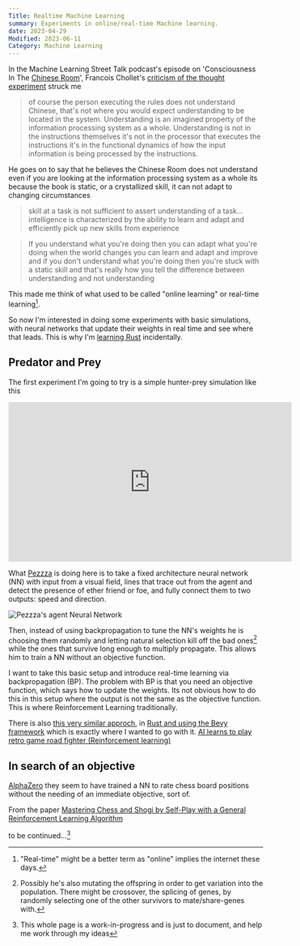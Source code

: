 ```yaml
---
Title: Realtime Machine Learning
summary: Experiments in online/real-time Machine learning.
date: 2023-04-29
Modified: 2023-06-11
Category: Machine Learning
---
```


In the Machine Learning Street Talk podcast's episode on 'Consciousness In The [Chinese Room](https://www.wikiwand.com/en/Chinese_room)', Francois Chollet's [criticism of the thought experiment](https://youtu.be/_KVAzAzO5HU?t=979) struck me

> of course the person executing the rules does not understand Chinese, that's not where you would expect understanding to be located in the system. Understanding is an imagined property of the information processing system as a whole. Understanding is not in the instructions themselves it's not in the processor that executes the instructions it's in the functional dynamics of how the input information is being processed by the instructions.

He goes on to say that he believes the Chinese Room does not understand even if you are looking at the information processing system as a whole its because the book is static, or a crystallized skill, it can not adapt to changing circumstances

> skill at a task is not sufficient to assert understanding of a task... intelligence is characterized by the ability to learn and adapt and efficiently pick up new skills from experience

> If you understand what you're doing then you can adapt what you're doing when the world changes you can learn and adapt and improve and if you don't understand what you're doing then you're stuck with a static skill and that's really how you tell the difference between understanding and not understanding

This made me think of what used to be called "online learning" or real-time learning[^online].

[^online]: "Real-time" might be a better term as "online" implies the internet these days.

So now I'm interested in doing some experiments with basic simulations, with neural networks that update their weights in real time and see where that leads. This is why I'm [learning Rust]({filename}/a-new-hope.md) incidentally.

## Predator and Prey

The first experiment I'm going to try is a simple hunter-prey simulation like this

<iframe width="560" height="315" src="https://www.youtube.com/embed/tVNoetVLuQg" title="YouTube video player" frameborder="0" allow="accelerometer; autoplay; clipboard-write; encrypted-media; gyroscope; picture-in-picture; web-share" allowfullscreen></iframe>

What [Pezzza](https://www.youtube.com/@PezzzasWork) is doing here is to take a fixed architecture neural network (NN) with input from a visual field, lines that trace out from the agent and detect the presence of ether friend or foe, and fully connect them to two outputs: speed and direction.

![Pezzza's agent Neural Network]({static}/images/Pezzzas_NN.png)

Then, instead of using backpropagation to tune the NN's weights he is choosing them randomly and letting natural selection kill off the bad ones[^mutation] while the ones that survive long enough to multiply propagate. This allows him to train a NN without an objective function.

[^mutation]: Possibly he's also mutating the offspring in order to get variation into the population. There might be crossover, the splicing of genes, by randomly selecting one of the other survivors to mate/share-genes with.

I want to take this basic setup and introduce real-time learning via backpropagation (BP). The problem with BP is that you need an objective function, which says how to update the weights. Its not obvious how to do this in this setup where the output is not the same as the objective function. This is where Reinforcement Learning traditionally.

There is also [this very similar approch](https://www.reddit.com/r/bevy/comments/1464kcq/i_built_a_self_driving_car_ai_using_rust_and_bevy/), in [Rust and using the Bevy framework](https://github.com/bones-ai/rust-drive-ai) which is exactly where I wanted to go with it.
[AI learns to play retro game road fighter (Reinforcement learning)](https://www.youtube.com/watch?v=H7RWcNgE-6s&t=1s&ab_channel=BonesAI)

## In search of an objective

[AlphaZero](https://www.deepmind.com/blog/alphazero-shedding-new-light-on-chess-shogi-and-go) they seem to have trained a NN to rate chess board positions without the needing of an immediate objective, sort of.

From the paper [Mastering Chess and Shogi by Self-Play with a General Reinforcement Learning Algorithm](https://arxiv.org/pdf/1712.01815.pdf)

to be continued...[^wip]

[^wip]: This whole page is a work-in-progress and is just to document, and help me work through my ideas